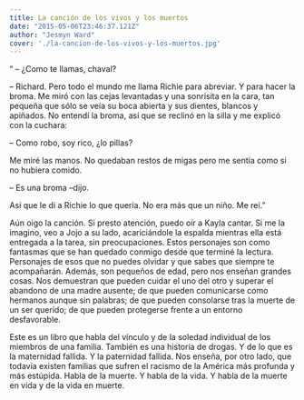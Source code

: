 ```yaml
---
title: La canción de los vivos y los muertos
date: "2015-05-06T23:46:37.121Z"
author: "Jesmyn Ward"
cover: './la-cancion-de-los-vivos-y-los-muertos.jpg'
---
```


“ 
– ¿Como te llamas, chaval?

– Richard. Pero todo el mundo me llama Richie para abreviar. Y para hacer la broma.
Me miró con las cejas levantadas y una sonrisita en la cara, tan pequeña que sólo se veía su boca abierta y sus dientes, blancos y apiñados. No entendí la broma, así que se reclinó en la silla y me explicó con la cuchara:

– Como robo, soy rico, ¿lo pillas?

Me miré las manos. No quedaban restos de migas pero me sentía como si no hubiera comido.

– Es una broma –dijo.

Así que le di a Richie lo que quería. No era más que un niño. Me reí.”

Aún oigo la canción. Si presto atención, puedo oír a Kayla cantar. Si me la imagino, veo a Jojo a su lado, acariciándole la espalda mientras ella está entregada a la tarea, sin preocupaciones.
Estos personajes son como fantasmas que se han quedado conmigo desde que terminé la lectura. Personajes de esos que no puedes olvidar y que sabes que siempre te acompañarán. Además, son pequeños de edad, pero nos enseñan grandes cosas. Nos demuestran que pueden cuidar el uno del otro y superar el abandono de una madre ausente; de que pueden comunicarse como hermanos aunque sin palabras; de que pueden consolarse tras la muerte de un ser querido; de que pueden protegerse frente a un entorno desfavorable.

Este es un libro que habla del vínculo y de la soledad individual de los miembros de una familia. También es una historia de drogas. Y de lo que es la maternidad fallida. Y la paternidad fallida. Nos enseña, por otro lado, que todavía existen familias que sufren el racismo de la América más profunda y más estúpida. Habla de la muerte. Y habla de la vida. Y habla de la muerte en vida y de la vida en muerte.
